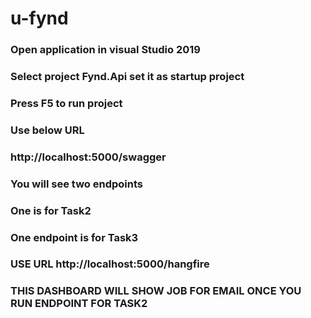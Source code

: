 # u-fynd
### Open application in visual Studio 2019
### Select project Fynd.Api  set it as startup project
###  Press F5 to run project
###  Use below URL
###  http://localhost:5000/swagger
###  You will see two endpoints
###  One is for Task2
###  One endpoint is for Task3
###  USE URL http://localhost:5000/hangfire
###  THIS DASHBOARD WILL SHOW JOB FOR EMAIL ONCE YOU RUN ENDPOINT FOR TASK2
